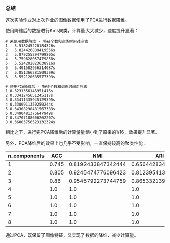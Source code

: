 ### 总结

这次实验作业对上次作业的图像数据使用了PCA进行数据降维。

使用降维后的数据进行Kms聚类，计算量大大减少，速度提升显著：

```
# 未使用数据降维 - 特征个数和训练时间对应表
1   5.518245220184326s
2   5.824426889419556s
3   5.879255294799805s
4   5.759628057479858s
5   5.524202823638916s
6   5.401582956314087s
7   5.851366281509399s
8   5.552120685577393s
```

```
# 使用PCA降维后 - 特征个数和训练时间对应表
1 0.3231356143951416s
2 0.3341245651245117s
3 0.33411335945129395s
4 0.3380911350250244s
5 0.34308290481567383s
6 0.3490481376647949s
7 0.34707188606262207s
8 0.36003756523132324s
```

相比之下，进行完PCA降维后的计算量量缩小到了原来的1/16，效果提升显著。

另外，PCA降维后的效果上也几乎不受影响，一直保持较高的聚类性能：

|   n_components   |   ACC   |  NMI    |   ARI   |
| ---- | ---- | ---- | ---- |
|   1   |   0.745   |   0.8192433847342444   |   0.6564428348340366   |
|   2   |   0.805   |   0.9245474776096423   |   0.8123954130185222   |
|   3   |   0.86   |   0.9545792273744759   |   0.8653321399724945   |
|   4   |  1.0    |   1.0   |  1.0    |
|   5   |  1.0    |   1.0   |  1.0    |
|   6   |  1.0    |   1.0   |  1.0    |
|   7   |  1.0    |   1.0   |  1.0    |
|   8   |  1.0    |   1.0   |  1.0    |

通过PCA，既保留了图像特征，又实现了数据的降维，减少计算量。


